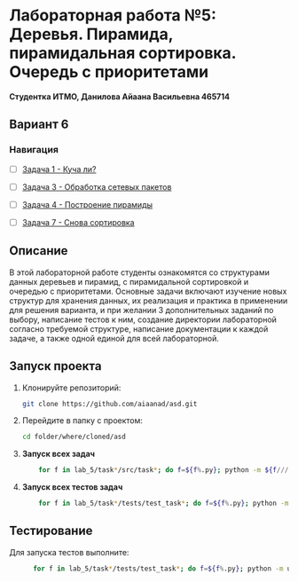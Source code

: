 # Лабораторная работа №5: Деревья. Пирамида, пирамидальная сортировка. Очередь с приоритетами

**Студентка ИТМО,  Данилова Айаана Васильевна  465714**  
## Вариант 6
### Навигация

- [ ] [Задача 1 - Куча ли?](task1)
- [ ] [Задача 3 - Обработка сетевых пакетов](task3)
- [ ] [Задача 4 - Построение пирамиды](task4)
- [ ] [Задача 7 - Снова сортировка](task7)


## Описание
В этой лабораторной работе студенты ознакомятся со структурами данных деревьев и пирамид, с пирамидальной сортировкой и очередью с приоритетами. 
Основные задачи включают изучение новых структур для хранения данных, их реализация и практика в применении для решения варианта, и при желании 3 дополнительных заданий по выбору, написание тестов к ним, создание директории лабораторной согласно требуемой структуре, написание документации к каждой задаче, а также одной единой для всей лабораторной. 


## Запуск проекта
1. Клонируйте репозиторий:
   ```bash
   git clone https://github.com/aiaanad/asd.git
   ```
2. Перейдите в папку с проектом:
   ```bash
   cd folder/where/cloned/asd
   ```
3. **Запуск всех задач**
    ```bash
        for f in lab_5/task*/src/task*; do f=${f%.py}; python -m ${f////.}; done

4. **Запуск всех тестов задач**
    ```bash
        for f in lab_5/task*/tests/test_task*; do f=${f%.py}; python -m unittest ${f////.}; done

## Тестирование
Для запуска тестов выполните:
```bash
      for f in lab_5/task*/tests/test_task*; do f=${f%.py}; python -m unittest ${f////.}; done
```